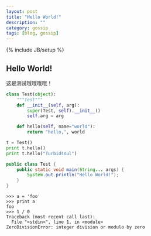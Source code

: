 ```yaml
---
layout: post
title: "Hello World!"
description: ""
category: gossip
tags: [blog, gossip]
---
```

{% include JB/setup %}

## Hello World!

这是测试哦哦哦哦！


```python
class Test(object):
    """Test"""
    def __init__(self, arg):
        super(Test, self).__init__()
        self.arg = arg

    def hello(self, name="world"):
        return "hello,", world

t = Test()
print t.hello()
print t.hello("Turbidsoul")
```

```java
public class Test {
    public static void main(String... args) {
        System.out.println("Hello World!");
    }
}
```

```pycon
>>> a = 'foo'
>>> print a
foo
>>> 1 / 0
Traceback (most recent call last):
  File "<stdin>", line 1, in <module>
ZeroDivisionError: integer division or modulo by zero
```

